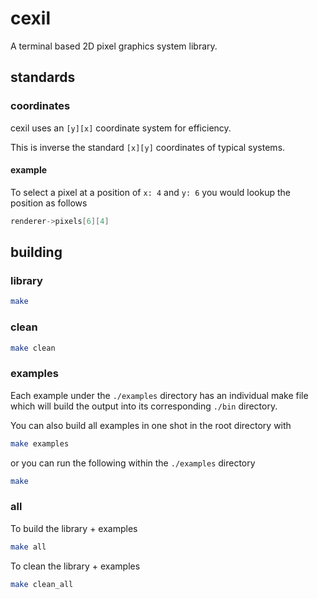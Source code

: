# cexil

A terminal based 2D pixel graphics system library.

## standards

### coordinates

cexil uses an `[y][x]` coordinate system for efficiency.

This is inverse the standard `[x][y]` coordinates of typical systems.

#### example

To select a pixel at a position of `x: 4` and `y: 6` you would lookup the position as follows

```c
renderer->pixels[6][4]
```

## building

### library

```sh
make
```

### clean

```sh
make clean
```

### examples

Each example under the `./examples` directory has an individual make file which will build the output into its corresponding `./bin` directory.

You can also build all examples in one shot in the root directory with

```sh
make examples
```

or you can run the following within the `./examples` directory

```sh
make
```

### all

To build the library + examples

```sh
make all
```

To clean the library + examples

```sh
make clean_all
```


